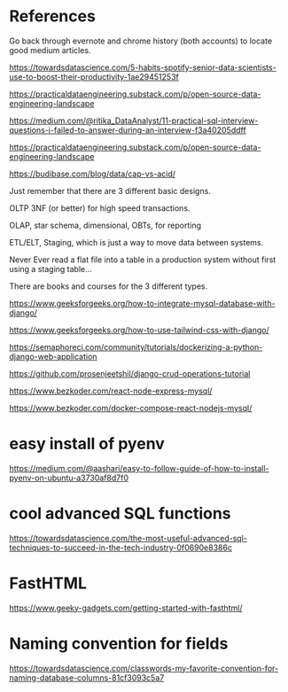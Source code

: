 # References

Go back through evernote and chrome history (both accounts) to locate good medium articles.

<https://towardsdatascience.com/5-habits-spotify-senior-data-scientists-use-to-boost-their-productivity-1ae29451253f>

<https://practicaldataengineering.substack.com/p/open-source-data-engineering-landscape>

<https://medium.com/@ritika_DataAnalyst/11-practical-sql-interview-questions-i-failed-to-answer-during-an-interview-f3a40205ddff>

<https://practicaldataengineering.substack.com/p/open-source-data-engineering-landscape>

<https://budibase.com/blog/data/cap-vs-acid/>



Just remember that there are 3 different basic designs.

OLTP 3NF (or better) for high speed transactions.

OLAP, star schema, dimensional, OBTs, for reporting

ETL/ELT, Staging, which is just a way to move data between systems.

Never Ever read a flat file into a table in a production system without first using a staging table…

There are books and courses for the 3 different types.


https://www.geeksforgeeks.org/how-to-integrate-mysql-database-with-django/

https://www.geeksforgeeks.org/how-to-use-tailwind-css-with-django/

https://semaphoreci.com/community/tutorials/dockerizing-a-python-django-web-application

https://github.com/prosenjeetshil/django-crud-operations-tutorial


https://www.bezkoder.com/react-node-express-mysql/

https://www.bezkoder.com/docker-compose-react-nodejs-mysql/


# easy install of pyenv
https://medium.com/@aashari/easy-to-follow-guide-of-how-to-install-pyenv-on-ubuntu-a3730af8d7f0

# cool advanced SQL functions
https://towardsdatascience.com/the-most-useful-advanced-sql-techniques-to-succeed-in-the-tech-industry-0f0690e8386c

# FastHTML
https://www.geeky-gadgets.com/getting-started-with-fasthtml/

# Naming convention for fields
https://towardsdatascience.com/classwords-my-favorite-convention-for-naming-database-columns-81cf3093c5a7
